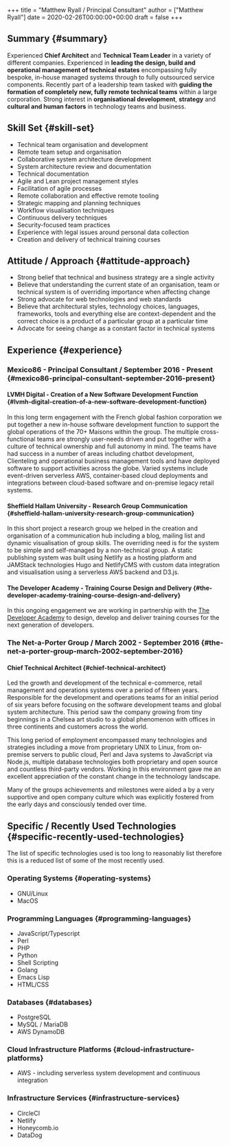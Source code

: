 +++
title = "Matthew Ryall / Principal Consultant"
author = ["Matthew Ryall"]
date = 2020-02-26T00:00:00+00:00
draft = false
+++

## Summary {#summary}

Experienced **Chief Architect** and **Technical Team Leader** in a variety of
different companies. Experienced in **leading the design, build and
operational management of technical estates** encompassing fully bespoke,
in-house managed systems through to fully outsourced service components.
Recently part of a leadership team tasked with **guiding the formation of
completely new, fully remote technical teams** within a large corporation.
Strong interest in **organisational development**, **strategy** and **cultural
and human factors** in technology teams and business.


## Skill Set {#skill-set}

-   Technical team organisation and development
-   Remote team setup and organisation
-   Collaborative system architecture development
-   System architecture review and documentation
-   Technical documentation
-   Agile and Lean project management styles
-   Facilitation of agile processes
-   Remote collaboration and effective remote tooling
-   Strategic mapping and planning techniques
-   Workflow visualisation techniques
-   Continuous delivery techniques
-   Security-focused team practices
-   Experience with legal issues around personal data collection
-   Creation and delivery of technical training courses


## Attitude / Approach {#attitude-approach}

-   Strong belief that technical and business strategy are a single activity
-   Believe that understanding the current state of an organisation, team or
    technical system is of overriding importance when affecting change
-   Strong advocate for web technologies and web standards
-   Believe that architectural styles, technology choices, languages,
    frameworks, tools and everything else are context-dependent and the
    correct choice is a product of a particular group at a particular time
-   Advocate for seeing change as a constant factor in technical systems


## Experience {#experience}


### Mexico86 - Principal Consultant / September 2016 - Present {#mexico86-principal-consultant-september-2016-present}


#### LVMH Digital - Creation of a New Software Development Function {#lvmh-digital-creation-of-a-new-software-development-function}

In this long term engagement with the French global fashion corporation
we put together a new in-house software development function to
support the global operations of the 70+ Maisons within the group. The
multiple cross-functional teams are strongly user-needs driven and put
together with a culture of technical ownership and full autonomy in
mind. The teams have had success in a number of areas including chatbot
development, Clienteling and operational business management tools and
have deployed software to support activities across the globe. Varied
systems include event-driven serverless AWS, container-based
cloud deployments and integrations between cloud-based software and
on-premise legacy retail systems.


#### Sheffield Hallam University - Research Group Communication {#sheffield-hallam-university-research-group-communication}

In this short project a research group we helped in the creation and
organisation of a communication hub including a blog, mailing list and
dynamic visualisation of group skills. The overriding need is for the
system to be simple and self-managed by a non-technical group. A static
publishing system was built using Netlify as a hosting platform and
JAMStack technologies Hugo and NetlifyCMS with custom data integration
and visualisation using a serverless AWS backend and D3.js.


#### The Developer Academy - Training Course Design and Delivery {#the-developer-academy-training-course-design-and-delivery}

In this ongoing engagement we are working in partnership with the [The
Developer Academy](<https://thedeveloperacademy.com>) to design, develop
and deliver training courses for the next generation of developers.


### The Net-a-Porter Group / March 2002 - September 2016 {#the-net-a-porter-group-march-2002-september-2016}


#### Chief Technical Architect {#chief-technical-architect}

Led the growth and development of the technical e-commerce, retail
management and operations systems over a period of fifteen years.
Responsible for the development and operations teams for an initial
period of six years before focusing on the software development teams
and global system architecture. This period saw the company growing from
tiny beginnings in a Chelsea art studio to a global phenomenon with
offices in three continents and customers across the world.

This long period of employment encompassed many technologies and
strategies including a move from proprietary UNIX to Linux, from
on-premise servers to public cloud, Perl and Java systems to JavaScript
via Node.js, multiple database technologies both proprietary and open
source and countless third-party vendors. Working in this environment
gave me an excellent appreciation of the constant change in the
technology landscape.

Many of the groups achievements and milestones were aided a by a very
supportive and open company culture which was explicitly fostered from
the early days and consciously tended over time.


## Specific / Recently Used Technologies {#specific-recently-used-technologies}

The list of specific technologies used is too long to reasonably list
therefore this is a reduced list of some of the most recently used.


### Operating Systems {#operating-systems}

-   GNU/Linux
-   MacOS


### Programming Languages {#programming-languages}

-   JavaScript/Typescript
-   Perl
-   PHP
-   Python
-   Shell Scripting
-   Golang
-   Emacs Lisp
-   HTML/CSS


### Databases {#databases}

-   PostgreSQL
-   MySQL / MariaDB
-   AWS DynamoDB


### Cloud Infrastructure Platforms {#cloud-infrastructure-platforms}

-   AWS - including serverless system development and continuous integration


### Infrastructure Services {#infrastructure-services}

-   CircleCI
-   Netlify
-   Honeycomb.io
-   DataDog
